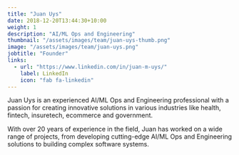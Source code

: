 ```yaml
---
title: "Juan Uys"
date: 2018-12-20T13:44:30+10:00
weight: 1
description: "AI/ML Ops and Engineering"
thumbnail: "/assets/images/team/juan-uys-thumb.png"
image: "/assets/images/team/juan-uys.png"
jobtitle: "Founder"
links:
  - url: "https://www.linkedin.com/in/juan-m-uys/"
    label: LinkedIn
    icon: "fab fa-linkedin"
---
```


Juan Uys is an experienced AI/ML Ops and Engineering professional with a passion for creating innovative solutions in various industries like health, fintech, insuretech, ecommerce and government.

With over 20 years of experience in the field, Juan has worked on a wide range of projects, from developing cutting-edge AI/ML Ops and Engineering solutions to building complex software systems.

